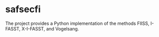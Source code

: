 # safsecfi
The project provides a Python implementation of the methods FIISS, I-FASST, X-I-FASST, and Vogelsang.
